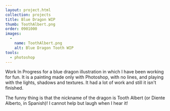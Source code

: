 ```yaml
---
layout: project.html
collection: projects
title: Blue Dragon WIP
thumb: ToothAlbert.png
order: 0901000
images:
  -
    name: ToothAlbert.png
    alt: Blue Dragon Tooth WIP
tools:
  - photoshop
---
```


Work In Progress for a blue dragon illustration in which I have been working for fun. It is a painting made only with Photoshop, with no lines, and playing with the lights, shadows and textures. It had a lot of work and still it isn't finished.

The funny thing is that the nickname of the dragon is Tooth Albert (or Diente Alberto, in Spanish)! I cannot help but laugh when I hear it!
